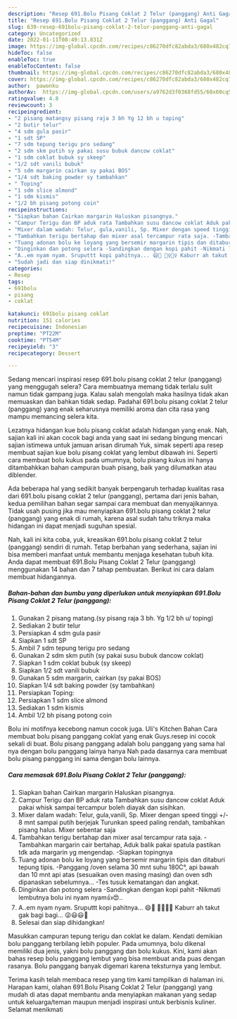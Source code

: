 ```yaml
---
description: "Resep 691.Bolu Pisang Coklat 2 Telur (panggang) Anti Gagal"
title: "Resep 691.Bolu Pisang Coklat 2 Telur (panggang) Anti Gagal"
slug: 639-resep-691bolu-pisang-coklat-2-telur-panggang-anti-gagal
category: Uncategorized
date: 2022-01-11T08:49:13.831Z
image: https://img-global.cpcdn.com/recipes/c86270dfc82abda3/680x482cq70/691bolu-pisang-coklat-2-telur-panggang-foto-resep-utama.jpg
hideToc: false
enableToc: true
enableTocContent: false
thumbnail: https://img-global.cpcdn.com/recipes/c86270dfc82abda3/680x482cq70/691bolu-pisang-coklat-2-telur-panggang-foto-resep-utama.jpg
cover: https://img-global.cpcdn.com/recipes/c86270dfc82abda3/680x482cq70/691bolu-pisang-coklat-2-telur-panggang-foto-resep-utama.jpg
author:  pawonku
authorAv:  https://img-global.cpcdn.com/users/a9762d3f0368fd55/60x60cq50/avatar.jpg
ratingvalue: 4.8
reviewcount: 3
recipeingredient:
- "2 pisang matangsy pisang raja 3 bh Yg 12 bh u toping"
- "2 butir telur"
- "4 sdm gula pasir"
- "1 sdt SP"
- "7 sdm tepung terigu pro sedang"
- "2 sdm skm putih sy pakai susu bubuk dancow coklat"
- "1 sdm coklat bubuk sy skeep"
- "1/2 sdt vanili bubuk"
- "5 sdm margarin cairkan sy pakai BOS"
- "1/4 sdt baking powder sy tambahkan"
- " Toping"
- "1 sdm slice almond"
- "1 sdm kismis"
- "1/2 bh pisang potong coin"
recipeinstructions:
- "Siapkan bahan Cairkan margarin Haluskan pisangnya."
- "Campur Terigu dan BP aduk rata Tambahkan susu dancow coklat Aduk pakai whisk sampai tercampur boleh diayak dan sisihkan."
- "Mixer dalam wadah: Telur, gula,vanili, Sp. Mixer dengan speed tinggi +/- 8 mnt sampai putih berjejak Turunkan speed paling rendah, tambahkan pisang halus. Mixer sebentar saja"
- "Tambahkan terigu bertahap dan mixer asal tercampur rata saja. -Tambahkan margarin cair bertahap, Aduk balik pakai spatula pastikan tdk ada margarin yg mengendap. -Siapkan topingnya"
- "Tuang adonan bolu ke loyang yang bersemir margarin tipis dan ditaburi tepung tipis. -Panggang /oven selama 30 mnt suhu 180C°, api bawah dan 10 mnt api atas (sesuaikan oven masing masing) dan oven sdh dipanaskan sebelumnya... -Tes tusuk kematangan dan angkat."
- "Dinginkan dan potong selera -Sandingkan dengan kopi pahit -Nikmati lembutnya bolu ini nyam nyam👍😍.."
- "A..em nyam nyam. Sruputtt kopi pahitnya... 😄🙏 🏃‍♀️🏃‍♀️ Kaburr ah takut gak bagi bagi... 😜😃😃🤭"
- "Sudah jadi dan siap dinikmati!"
categories:
- Resep
tags:
- 691bolu
- pisang
- coklat

katakunci: 691bolu pisang coklat 
nutrition: 151 calories
recipecuisine: Indonesian
preptime: "PT22M"
cooktime: "PT54M"
recipeyield: "3"
recipecategory: Dessert

---
```



Sedang mencari inspirasi resep 691.bolu pisang coklat 2 telur (panggang) yang menggugah selera? Cara membuatnya memang tidak terlalu sulit namun tidak gampang juga. Kalau salah mengolah maka hasilnya tidak akan memuaskan dan bahkan tidak sedap. Padahal 691.bolu pisang coklat 2 telur (panggang) yang enak seharusnya memiliki aroma dan cita rasa yang mampu memancing selera kita.


Lezatnya hidangan kue bolu pisang coklat adalah hidangan yang enak. Nah, sajian kali ini akan cocok bagi anda yang saat ini sedang bingung mencari sajian istimewa untuk jamuan arisan dirumah Yuk, simak seperti apa resep membuat sajian kue bolu pisang coklat yang lembut dibawah ini. Seperti cara membuat bolu kukus pada umumnya, bolu pisang kukus ini hanya ditambahkkan bahan campuran buah pisang, baik yang dilumatkan atau diblender.

Ada beberapa hal yang sedikit banyak berpengaruh terhadap kualitas rasa dari 691.bolu pisang coklat 2 telur (panggang), pertama dari jenis bahan, kedua pemilihan bahan segar sampai cara membuat dan menyajikannya. Tidak usah pusing jika mau menyiapkan 691.bolu pisang coklat 2 telur (panggang) yang enak di rumah, karena asal sudah tahu triknya maka hidangan ini dapat menjadi suguhan spesial.


Nah, kali ini kita coba, yuk, kreasikan 691.bolu pisang coklat 2 telur (panggang) sendiri di rumah. Tetap berbahan yang sederhana, sajian ini bisa memberi manfaat untuk membantu menjaga kesehatan tubuh kita. Anda dapat membuat 691.Bolu Pisang Coklat 2 Telur (panggang) menggunakan 14 bahan dan 7 tahap pembuatan. Berikut ini cara dalam membuat hidangannya.

<!--inarticleads1-->

##### Bahan-bahan dan bumbu yang diperlukan untuk menyiapkan 691.Bolu Pisang Coklat 2 Telur (panggang):

1. Gunakan 2 pisang matang.(sy pisang raja 3 bh. Yg 1/2 bh u/ toping)
1. Sediakan 2 butir telur
1. Persiapkan 4 sdm gula pasir
1. Siapkan 1 sdt SP
1. Ambil 7 sdm tepung terigu pro sedang
1. Gunakan 2 sdm skm putih (sy pakai susu bubuk dancow coklat)
1. Siapkan 1 sdm coklat bubuk (sy skeep)
1. Siapkan 1/2 sdt vanili bubuk
1. Gunakan 5 sdm margarin, cairkan (sy pakai BOS)
1. Siapkan 1/4 sdt baking powder (sy tambahkan)
1. Persiapkan  Toping:
1. Persiapkan 1 sdm slice almond
1. Sediakan 1 sdm kismis
1. Ambil 1/2 bh pisang potong coin


Bolu ini motifnya kecebong namun cocok juga. Uli&#39;s Kitchen Bahan Cara membuat bolu pisang panggang coklat yang enak Guys.resep ini cocok sekali di buat. Bolu pisang panggang adalah bolu panggang yang sama hal nya dengan bolu panggang lainya hanya Nah pada dasarnya cara membuat bolu pisang panggang ini sama dengan bolu lainnya. 

<!--inarticleads2-->

##### Cara memasak 691.Bolu Pisang Coklat 2 Telur (panggang):

1. Siapkan bahan Cairkan margarin Haluskan pisangnya.
1. Campur Terigu dan BP aduk rata Tambahkan susu dancow coklat Aduk pakai whisk sampai tercampur boleh diayak dan sisihkan.
1. Mixer dalam wadah: Telur, gula,vanili, Sp. Mixer dengan speed tinggi +/- 8 mnt sampai putih berjejak Turunkan speed paling rendah, tambahkan pisang halus. Mixer sebentar saja
1. Tambahkan terigu bertahap dan mixer asal tercampur rata saja. -Tambahkan margarin cair bertahap, Aduk balik pakai spatula pastikan tdk ada margarin yg mengendap. -Siapkan topingnya
1. Tuang adonan bolu ke loyang yang bersemir margarin tipis dan ditaburi tepung tipis. -Panggang /oven selama 30 mnt suhu 180C°, api bawah dan 10 mnt api atas (sesuaikan oven masing masing) dan oven sdh dipanaskan sebelumnya... -Tes tusuk kematangan dan angkat.
1. Dinginkan dan potong selera -Sandingkan dengan kopi pahit -Nikmati lembutnya bolu ini nyam nyam👍😍..
1. A..em nyam nyam. Sruputtt kopi pahitnya... 😄🙏 🏃‍♀️🏃‍♀️ Kaburr ah takut gak bagi bagi... 😜😃😃🤭
1. Selesai dan siap dihidangkan!

Masukkan campuran tepung terigu dan coklat ke dalam. Kendati demikian bolu panggang terbilang lebih populer. Pada umumnya, bolu dikenal memiliki dua jenis, yakni bolu panggang dan bolu kukus. Kini, kami akan bahas resep bolu panggang lembut yang bisa membuat anda puas dengan rasanya. Bolu panggang banyak digemari karena teksturnya yang lembut. 

Terima kasih telah membaca resep yang tim kami tampilkan di halaman ini. Harapan kami, olahan 691.Bolu Pisang Coklat 2 Telur (panggang) yang mudah di atas dapat membantu anda menyiapkan makanan yang sedap untuk keluarga/teman maupun menjadi inspirasi untuk berbisnis kuliner. Selamat menikmati
